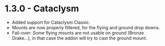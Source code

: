 # 1.3.0 - Cataclysm
- Added support for Cataclysm Classic.
- Mounts are now properly filtered, for the flying and ground drop downs.
- Fail-over: Some flying mounts are not usable on ground (Bronze Drake...), in that case the addon will try to cast the ground mount.